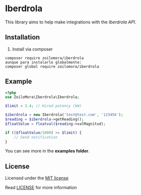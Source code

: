 # Iberdrola

This library aims to help make integrations with the *Iberdrola API*.

## Installation
1) Install via composer
```
composer require zoilomora/iberdrola
aunque para instalarlo globalmente:
composer global require zoilomora/iberdrola
```

## Example
```php
<?php
use ZoiloMora\Iberdrola\Iberdrola;

$limit = 3.4; // Hired potency (kW)

$iberdrola = new Iberdrola('test@test.com', '123456');
$reading = $iberdrola->getReading();
$floatValue = floatval($reading->valMagnitud);

if (($floatValue/1000) >= $limit) {
    // Send notification
}
```

You can see more in the **examples folder**.

## License
Licensed under the [MIT license](http://opensource.org/licenses/MIT)

Read [LICENSE](LICENSE) for more information
